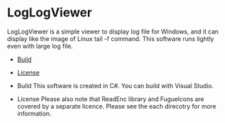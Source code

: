 ﻿# LogLogViewer

LogLogViewer is a simple viewer to display log file for Windows, and it can display like the image of Linux tail -f command.
This software runs lightly even with large log file.

 * [Build](#build)
 * [License](#license)

* Build
This software is created in C#. You can build with Visual Studio. 

* License
Please also note that ReadEnc library and FugueIcons are covered by a separate licence. 
Please see the each direcotry for more information.